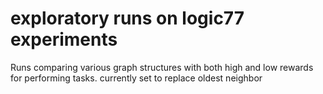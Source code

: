 # exploratory runs on logic77 experiments

Runs comparing various graph structures with both high and low rewards for performing tasks. currently set to replace oldest neighbor